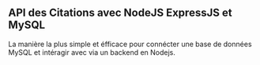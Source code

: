 ##  API des Citations avec NodeJS ExpressJS et MySQL 
La manière la plus simple et éfficace pour connécter une base de données MySQL et intéragir avec via un backend en Nodejs.